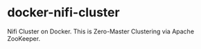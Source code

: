 # docker-nifi-cluster

Nifi Cluster on Docker. This is Zero-Master Clustering via Apache ZooKeeper.
